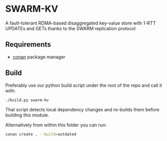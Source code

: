 # SWARM-KV

A fault-tolerant RDMA-based disaggregated key-value store with 1-RTT UPDATEs and GETs thanks to the SWARM replication protocol

## Requirements

- [conan](https://conan.io/) package manager

## Build

Preferably use our python build script under the root of the repo and call it with:

```sh
./build.py swarm-kv
```

That script detects local dependency changes and re-builds them before building this module.

Alternatively from within this folder you can run:

```sh
conan create . --build=outdated
```

